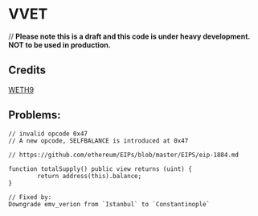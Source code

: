 # VVET

// **Please note this is a draft and this code is under heavy development. NOT to be used in production.**

## Credits

[WETH9](https://github.com/gnosis/canonical-weth/commit/0dd1ea3e295eef916d0c6223ec63141137d22d67)

## Problems:
```
// invalid opcode 0x47
// A new opcode, SELFBALANCE is introduced at 0x47

// https://github.com/ethereum/EIPs/blob/master/EIPS/eip-1884.md

function totalSupply() public view returns (uint) {
        return address(this).balance;
}

// Fixed by:
Downgrade emv_verion from `Istanbul` to `Constantinople`
```